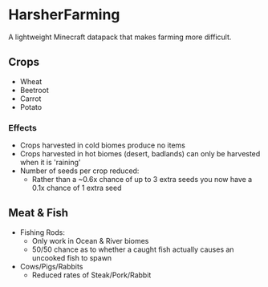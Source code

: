 # HarsherFarming

A lightweight Minecraft datapack that makes farming more difficult.

## Crops

- Wheat
- Beetroot
- Carrot
- Potato


### Effects

- Crops harvested in cold biomes produce no items
- Crops harvested in hot biomes (desert, badlands) can only be harvested when it is 'raining'
- Number of seeds per crop reduced:
    - Rather than a ~0.6x chance of up to 3 extra seeds you now have a 0.1x chance of 1 extra seed 


## Meat & Fish

- Fishing Rods:
    - Only work in Ocean & River biomes
    - 50/50 chance as to whether a caught fish actually causes an uncooked fish to spawn
- Cows/Pigs/Rabbits
    - Reduced rates of Steak/Pork/Rabbit